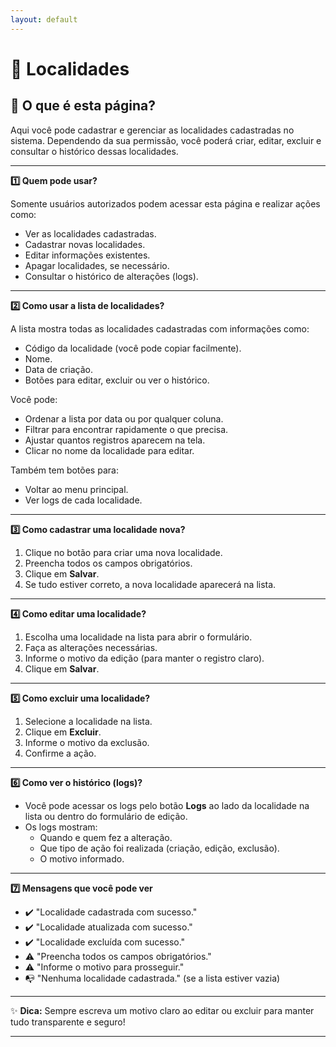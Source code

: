 ```yaml
---
layout: default
---
```


# 🏢 Localidades

## 📄 O que é esta página?
Aqui você pode cadastrar e gerenciar as localidades cadastradas no sistema. Dependendo da sua permissão, você poderá criar, editar, excluir e consultar o histórico dessas localidades.

---

<summary><strong>1️⃣ Quem pode usar?</summary></strong>

Somente usuários autorizados podem acessar esta página e realizar ações como:

- Ver as localidades cadastradas.
- Cadastrar novas localidades.
- Editar informações existentes.
- Apagar localidades, se necessário.
- Consultar o histórico de alterações (logs).

---

<summary><strong>2️⃣ Como usar a lista de localidades?</summary></strong>

A lista mostra todas as localidades cadastradas com informações como:

- Código da localidade (você pode copiar facilmente).
- Nome.
- Data de criação.
- Botões para editar, excluir ou ver o histórico.

Você pode:

- Ordenar a lista por data ou por qualquer coluna.
- Filtrar para encontrar rapidamente o que precisa.
- Ajustar quantos registros aparecem na tela.
- Clicar no nome da localidade para editar.

Também tem botões para:

- Voltar ao menu principal.
- Ver logs de cada localidade.

---

<summary><strong>3️⃣ Como cadastrar uma localidade nova?</summary></strong>

1. Clique no botão para criar uma nova localidade.
2. Preencha todos os campos obrigatórios.
3. Clique em **Salvar**.
4. Se tudo estiver correto, a nova localidade aparecerá na lista.

---

<summary><strong>4️⃣ Como editar uma localidade?</summary></strong>

1. Escolha uma localidade na lista para abrir o formulário.
2. Faça as alterações necessárias.
3. Informe o motivo da edição (para manter o registro claro).
4. Clique em **Salvar**.

---

<summary><strong>5️⃣ Como excluir uma localidade?</summary></strong>

1. Selecione a localidade na lista.
2. Clique em **Excluir**.
3. Informe o motivo da exclusão.
4. Confirme a ação.

---

<summary><strong>6️⃣ Como ver o histórico (logs)?</summary></strong>

- Você pode acessar os logs pelo botão **Logs** ao lado da localidade na lista ou dentro do formulário de edição.
- Os logs mostram:
  - Quando e quem fez a alteração.
  - Que tipo de ação foi realizada (criação, edição, exclusão).
  - O motivo informado.

---

<summary><strong>7️⃣ Mensagens que você pode ver</summary></strong>

- ✔️ "Localidade cadastrada com sucesso."
- ✔️ "Localidade atualizada com sucesso."
- ✔️ "Localidade excluída com sucesso."
- ⚠️ "Preencha todos os campos obrigatórios."
- ⚠️ "Informe o motivo para prosseguir."
- 📭 "Nenhuma localidade cadastrada." (se a lista estiver vazia)

---

✨ **Dica:** Sempre escreva um motivo claro ao editar ou excluir para manter tudo transparente e seguro!

---